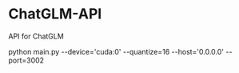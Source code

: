 # ChatGLM-API
API for ChatGLM

python main.py --device='cuda:0' --quantize=16 --host='0.0.0.0' --port=3002
